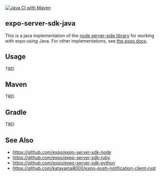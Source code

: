 [![Java CI with Maven](https://github.com/nia-medtech/expo-server-sdk-java/actions/workflows/maven.yml/badge.svg)](https://github.com/nia-medtech/expo-server-sdk-java/actions/workflows/maven.yml)

## expo-server-sdk-java
This is a java implementation of the [node server-side library](https://github.com/expo/expo-server-sdk-node) for working with expo using Java.
For other implementations, see [the expo docs](https://docs.expo.io/versions/latest/guides/push-notifications/#2-call-expos-push-api-with-the).


## Usage
TBD

## Maven
TBD

## Gradle
TBD

## See Also

  * https://github.com/expo/expo-server-sdk-node
  * https://github.com/expo/expo-server-sdk-ruby
  * https://github.com/expo/expo-server-sdk-python
  * https://github.com/katayama8000/expo-push-notification-client-rust

